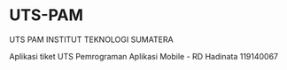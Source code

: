 # UTS-PAM
 UTS PAM INSTITUT TEKNOLOGI SUMATERA

Aplikasi tiket 
UTS Pemrograman Aplikasi Mobile - RD
Hadinata 119140067
